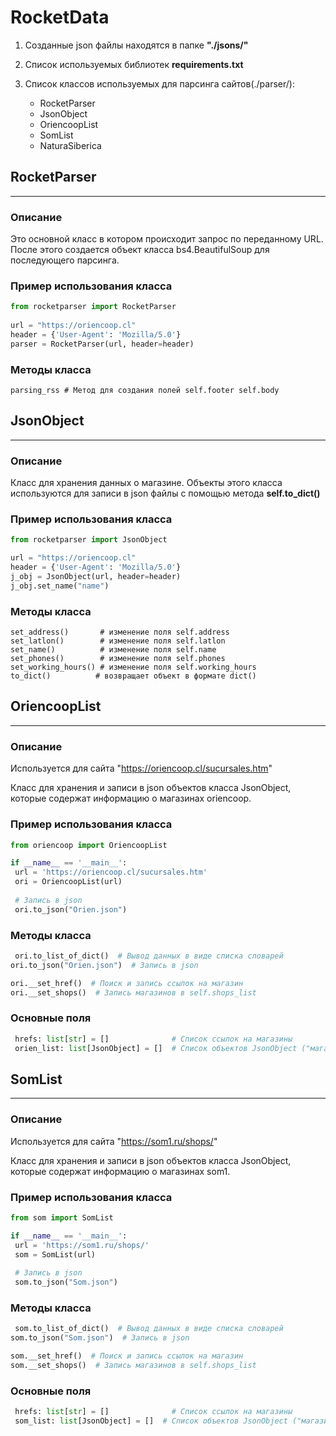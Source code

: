 # RocketData

1. Созданные json файлы находятся в папке **"./jsons/"**

2. Список используемых библиотек **requirements.txt**

3. Список классов используемых для парсинга сайтов(./parser/): 
   * RocketParser
   * JsonObject
   * OriencoopList
   * SomList
   * NaturaSiberica

## RocketParser

---

### Описание
Это основной класс в котором происходит запрос по переданному
URL. После этого создается объект класса bs4.BeautifulSoup для 
последующего парсинга.

### Пример использования класса
   ```python
from rocketparser import RocketParser
    
url = "https://oriencoop.cl"
header = {'User-Agent': 'Mozilla/5.0'}
parser = RocketParser(url, header=header)
   ```

### Методы класса
    parsing_rss # Метод для создания полей self.footer self.body
    


## JsonObject

---

### Описание
Класс для хранения данных о магазине. Объекты этого класса используются
для записи в json файлы с помощью метода **self.to_dict()**

### Пример использования класса
   ```python
from rocketparser import JsonObject

url = "https://oriencoop.cl"
header = {'User-Agent': 'Mozilla/5.0'}
j_obj = JsonObject(url, header=header)
j_obj.set_name("name")

   ```

### Методы класса
    set_address()       # изменение поля self.address 
    set_latlon()        # изменение поля self.latlon
    set_name()          # изменение поля self.name
    set_phones()        # изменение поля self.phones
    set_working_hours() # изменение поля self.working_hours
    to_dict()          # возвращает объект в формате dict()




## OriencoopList

---

### Описание
Используется для сайта "https://oriencoop.cl/sucursales.htm"

Класс для хранения и записи в json объектов класса JsonObject, 
которые содержат информацию о магазинах oriencoop.


### Пример использования класса
   ```python
from oriencoop import OriencoopList

if __name__ == '__main__':
    url = 'https://oriencoop.cl/sucursales.htm'
    ori = OriencoopList(url)
    
    # Запись в json 
    ori.to_json("Orien.json")  
   ```

### Методы класса

   ```python
    ori.to_list_of_dict()  # Вывод данных в виде списка словарей
ori.to_json("Orien.json")  # Запись в json 

ori.__set_href()  # Поиск и запись ссылок на магазин
ori.__set_shops()  # Запись магазинов в self.shops_list
   ```

### Основные поля
   ```python
    hrefs: list[str] = []              # Список ссылок на магазины
    orien_list: list[JsonObject] = []  # Список объектов JsonObject ("магазин")
   ```


## SomList

---

### Описание
Используется для сайта "https://som1.ru/shops/"

Класс для хранения и записи в json объектов класса JsonObject, 
которые содержат информацию о магазинах som1.


### Пример использования класса
   ```python
from som import SomList

if __name__ == '__main__':
    url = 'https://som1.ru/shops/'
    som = SomList(url)
    
    # Запись в json 
    som.to_json("Som.json")  
   ```

### Методы класса

   ```python
    som.to_list_of_dict()  # Вывод данных в виде списка словарей
som.to_json("Som.json")  # Запись в json 

som.__set_href()  # Поиск и запись ссылок на магазин
som.__set_shops()  # Запись магазинов в self.shops_list
   ```

### Основные поля
   ```python
    hrefs: list[str] = []              # Список ссылок на магазины
    som_list: list[JsonObject] = []  # Список объектов JsonObject ("магазин")
   ```